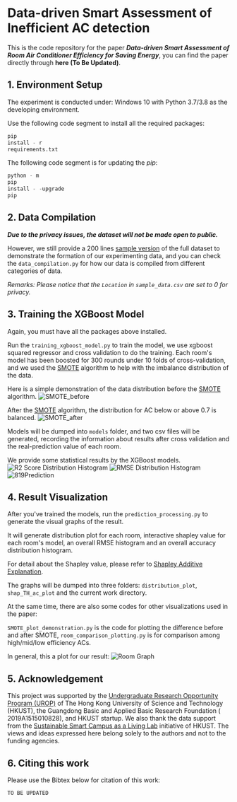 # Data-driven Smart Assessment of Inefficient AC detection

This is the code repository for the paper ***Data-driven Smart Assessment of Room Air Conditioner Efficiency for Saving
Energy***, you can find the paper directly through **here (To Be Updated)**.

[comment]: <> (*Remark: The paper is currently under review at [Applied Energy]&#40;https://www.journals.elsevier.com/applied-energy&#41;.*)

## 1. Environment Setup

The experiment is conducted under: Windows 10 with Python 3.7/3.8 as the developing environment.

Use the following code segment to install all the required packages:

```python
pip
install - r
requirements.txt
```

The following code segment is for updating the *pip*:

```python
python - m
pip
install - -upgrade
pip
```

## 2. Data Compilation

***Due to the privacy issues, the dataset will not be made open to public.***

However, we still provide a 200
lines [sample version](https://github.com/MighTy-Weaver/Inefficient-AC-detection/blob/main/demo/sample_data.csv) of the
full dataset to demonstrate the formation of our experimenting data, and you can check the `data_compilation.py` for how
our data is compiled from different categories of data.

*Remarks: Please notice that the `Location` in `sample_data.csv` are set to 0 for privacy.*

## 3. Training the XGBoost Model

Again, you must have all the packages above installed.

Run the `training_xgboost_model.py` to train the model, we use xgboost squared regressor and cross validation to do the
training. Each room's model has been boosted for 300 rounds under 10 folds of cross-validation, and we used
the [SMOTE](https://doi.org/10.1613/jair.953) algorithm to help with the imbalance distribution of the data.

Here is a simple demonstration of the data distribution before the [SMOTE](https://doi.org/10.1613/jair.953) algorithm.
![SMOTE_before](demo/SMOTE_Before.png)

After the [SMOTE](https://doi.org/10.1613/jair.953) algorithm, the distribution for AC below or above 0.7 is balanced.
![SMOTE_after](demo/SMOTE_After.png)

Models will be dumped into `models` folder, and two csv files will be generated, recording the information about results
after cross validation and the real-prediction value of each room.

We provide some statistical results by the XGBoost models.
![R2 Score Distribution Histogram](demo/R2_Dis.png)
![RMSE Distribution Histogram](demo/RMSE_Dis.png)
![819Prediction](demo/819.png)

## 4. Result Visualization

After you've trained the models, run the `prediction_processing.py` to generate the visual graphs of the result.

It will generate distribution plot for each room, interactive shapley value for each room's model, an overall RMSE
histogram and an overall accuracy distribution histogram.

For detail about the Shapley value, please refer to [Shapley Additive Explanation](https://github.com/slundberg/shap).

The graphs will be dumped into three folders: `distribution_plot`, `shap_TH_ac_plot` and the current work directory.

At the same time, there are also some codes for other visualizations used in the paper:

`SMOTE_plot_demonstration.py` is the code for plotting the difference before and after
SMOTE, `room_comparison_plotting.py` is for comparison among high/mid/low efficiency ACs.

In general, this a plot for our result:
![Room Graph](demo/Room_dis.png)

## 5. Acknowledgement

This project was supported by the [Undergraduate Research Opportunity Program (UROP)](https://urop.ust.hk/) of The Hong
Kong University of Science and Technology (HKUST), the Guangdong Basic and Applied Basic Research Foundation (
2019A1515010828), and HKUST startup. We also thank the data support from
the [Sustainable Smart Campus as a Living Lab](https://ssc.hkust.edu.hk/)
initiative of HKUST. The views and ideas expressed here belong solely to the authors and not to the funding agencies.

## 6. Citing this work

Please use the Bibtex below for citation of this work:

```
TO BE UPDATED
```
